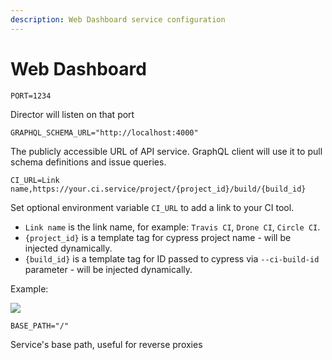 ```yaml
---
description: Web Dashboard service configuration
---
```


# Web Dashboard

`PORT=1234`

Director will listen on that port



`GRAPHQL_SCHEMA_URL="http://localhost:4000"`

The publicly accessible URL of API service. GraphQL client will use it to pull schema definitions and issue queries.



`CI_URL=Link name,https://your.ci.service/project/{project_id}/build/{build_id}`

Set optional environment variable `CI_URL` to add a link to your CI tool.

* `Link name` is the link name, for example: `Travis CI`, `Drone CI`, `Circle CI`.
* `{project_id}` is a template tag for cypress project name - will be injected dynamically.
* `{build_id}` is a template tag for ID passed to cypress via `--ci-build-id` parameter - will be injected dynamically.

Example:

![](../.gitbook/assets/ci_url.png)



`BASE_PATH="/"`

Service's base path, useful for reverse proxies
